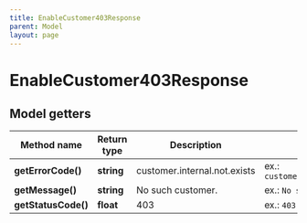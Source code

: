 ```yaml
---
title: EnableCustomer403Response
parent: Model
layout: page
---
```


# EnableCustomer403Response

## Model getters

Method name | Return type | Description | Notes
------------ | ------------- | ------------- | -------------
**getErrorCode()** | **string** | customer.internal.not.exists | ex.: `customer.internal.not.exists`
**getMessage()** | **string** | No such customer. | ex.: `No such customer.`
**getStatusCode()** | **float** | 403 | ex.: `403`


